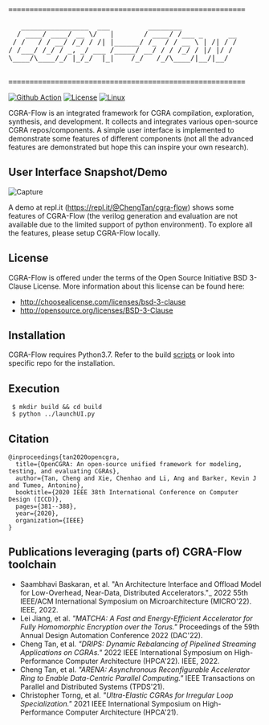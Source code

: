 <pre>
========================================================

   ________________  ___         ________             
  / ____/ ____/ __ \/   |       / ____/ /___ _      __
 / /   / / __/ /_/ / /| |______/ /_  / / __ \ | /| / /
/ /___/ /_/ / _, _/ ___ /_____/ __/ / / /_/ / |/ |/ / 
\____/\____/_/ |_/_/  |_|    /_/   /_/\____/|__/|__/  
                                                      

========================================================
</pre>
[![Github Action](https://github.com/tancheng/CGRA-Flow/actions/workflows/make.yml/badge.svg)](https://github.com/tancheng/CGRA-Flow/actions/workflows/make.yml)
[![License](https://img.shields.io/badge/License-BSD_3--Clause-blue.svg)](https://opensource.org/licenses/BSD-3-Clause)
[![Linux](https://svgshare.com/i/Zhy.svg)](https://svgshare.com/i/Zhy.svg)

CGRA-Flow is an integrated framework for CGRA compilation, exploration, synthesis, and development. It collects and integrates various open-source CGRA repos/components. A simple user interface is implemented to demonstrate some features of different components (not all the advanced features are demonstrated but hope this can inspire your own research).

User Interface Snapshot/Demo
--------------------------------------------------------------------------
![Capture](https://user-images.githubusercontent.com/6756658/213010564-fa74b34e-218f-435e-9e8e-ef5a40f8899d.PNG)

A demo at repl.it (https://repl.it/@ChengTan/cgra-flow) shows some features of CGRA-Flow (the verilog generation and evaluation are not available due to the limited support of python environment). To explore all the features, please setup CGRA-Flow locally.


License
--------------------------------------------------------------------------

CGRA-Flow is offered under the terms of the Open Source Initiative BSD 3-Clause License. More information about this license can be found here:

  - http://choosealicense.com/licenses/bsd-3-clause
  - http://opensource.org/licenses/BSD-3-Clause


Installation
--------------------------------------------------------

CGRA-Flow requires Python3.7.
Refer to the build [scripts](https://github.com/tancheng/CGRA-Flow/blob/master/.github/workflows/main.yml) or look into specific repo for the installation.


Execution
--------------------------------------------------------
```
 $ mkdir build && cd build
 $ python ../launchUI.py
```

Citation
--------------------------------------------------------------------------
```
@inproceedings{tan2020opencgra,
  title={OpenCGRA: An open-source unified framework for modeling, testing, and evaluating CGRAs},
  author={Tan, Cheng and Xie, Chenhao and Li, Ang and Barker, Kevin J and Tumeo, Antonino},
  booktitle={2020 IEEE 38th International Conference on Computer Design (ICCD)},
  pages={381--388},
  year={2020},
  organization={IEEE}
}
```

Publications leveraging (parts of) CGRA-Flow toolchain
--------------------------------------------------------------------------
- Saambhavi Baskaran, et al. "An Architecture Interface and Offload Model for Low-Overhead, Near-Data, Distributed Accelerators."_ 2022 55th IEEE/ACM International Symposium on Microarchitecture (MICRO'22). IEEE, 2022.
- Lei Jiang, et al. _"MATCHA: A Fast and Energy-Efficient Accelerator for Fully Homomorphic Encryption over the Torus."_ Proceedings of the 59th Annual Design Automation Conference 2022 (DAC'22).
- Cheng Tan, et al. _"DRIPS: Dynamic Rebalancing of Pipelined Streaming Applications on CGRAs."_ 2022 IEEE International Symposium on High-Performance Computer Architecture (HPCA'22). IEEE, 2022.
- Cheng Tan, et al. _"ARENA: Asynchronous Reconfigurable Accelerator Ring to Enable Data-Centric Parallel Computing."_ IEEE Transactions on Parallel and Distributed Systems (TPDS'21).
- Christopher Torng, et al. _"Ultra-Elastic CGRAs for Irregular Loop Specialization."_ 2021 IEEE International Symposium on High-Performance Computer Architecture (HPCA'21).
